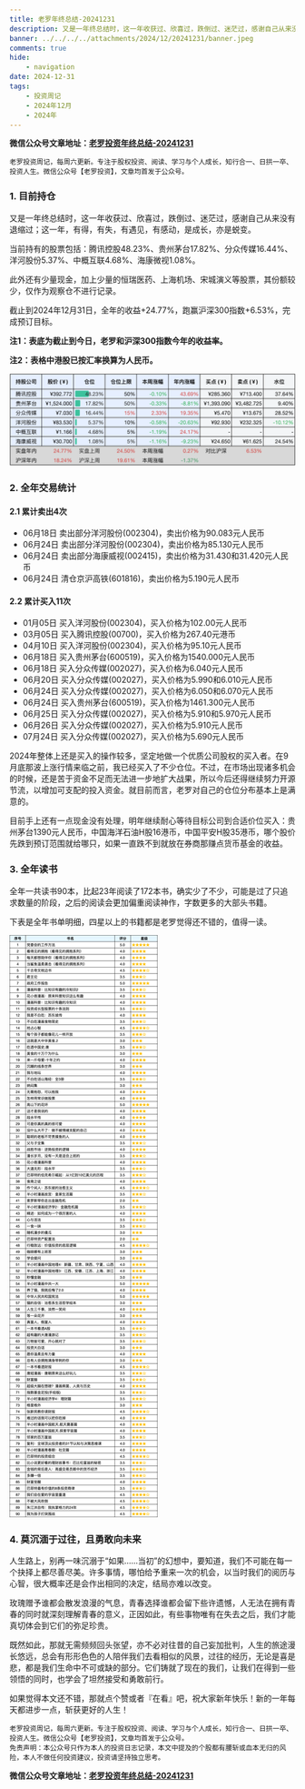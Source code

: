 ```yaml
---
title: 老罗年终总结-20241231
description: 又是一年终总结时，这一年收获过、欣喜过，跌倒过、迷茫过，感谢自己从来没有退缩过；这一年，有得，有失，有遇见，有感动，是成长，亦是蜕变。当前持有的股票包括：腾讯控股48.23%、贵州茅台17.82%、分众传媒16.44%、洋河股份5.37%、中概互联4.68%、海康微视1.08%。此外还有少量现金，加上少量的恒瑞医药、上海机场、宋城演义等股票，其份额较少，仅作为观察仓不进行记录。截止到2024年12月31日，全年的收益+24.77%，跑赢沪深300指数+6.53%，完成预订目标。
banner: ../../../../attachments/2024/12/20241231/banner.jpeg
comments: true
hide:
    - navigation
date: 2024-12-31
tags:
    - 投资周记
    - 2024年12月
    - 2024年
---
```


__微信公众号文章地址：[老罗投资年终总结-20241231](https://mp.weixin.qq.com/s/RLmleJUl5HxTZzeWW7LswA)__

```
老罗投资周记，每周六更新。专注于股权投资、阅读、学习与个人成长，知行合一、日拱一卒、投资人生。微信公众号【老罗投资】，文章均首发于公众号。
```

### 1. 目前持仓

又是一年终总结时，这一年收获过、欣喜过，跌倒过、迷茫过，感谢自己从来没有退缩过；这一年，有得，有失，有遇见，有感动，是成长，亦是蜕变。

当前持有的股票包括：腾讯控股48.23%、贵州茅台17.82%、分众传媒16.44%、洋河股份5.37%、中概互联4.68%、海康微视1.08%。

此外还有少量现金，加上少量的恒瑞医药、上海机场、宋城演义等股票，其份额较少，仅作为观察仓不进行记录。

截止到2024年12月31日，全年的收益<span class="red">+24.77%</span>，跑赢沪深300指数<span class="red">+6.53%</span>，完成预订目标。

**注1：表底为截止到今日，老罗和沪深300指数今年的收益率。**

**注2：表格中港股已按汇率换算为人民币。**

![目前持仓](../../../attachments/2024/12/20241231/1.jpg)

### 2. 全年交易统计

#### 2.1 累计卖出4次

+ 06月18日 卖出部分洋河股份(002304)，卖出价格为90.083元人民币
+ 06月24日 卖出部分洋河股份(002304)，卖出价格为85.130元人民币
+ 06月24日 卖出部分海康威视(002415)，卖出价格为31.430和31.420元人民币
+ 06月24日 清仓京沪高铁(601816)，卖出价格为5.190元人民币

#### 2.2 累计买入11次

+ 01月05日 买入洋河股份(002304)，买入价格为102.00元人民币
+ 03月05日 买入腾讯控股(00700)，买入价格为267.40元港币
+ 04月10日 买入洋河股份(002304)，买入价格为95.10元人民币
+ 06月18日 买入贵州茅台(600519)，买入价格为1540.000元人民币
+ 06月18日 买入分众传媒(002027)，买入价格为6.040元人民币
+ 06月20日 买入分众传媒(002027)，买入价格为5.990和6.010元人民币
+ 06月24日 买入分众传媒(002027)，买入价格为6.050和6.070元人民币
+ 06月24日 买入贵州茅台(600519)，买入价格为1461.300元人民币
+ 06月25日 买入分众传媒(002027)，买入价格为5.910和5.970元人民币
+ 06月26日 买入分众传媒(002027)，买入价格为5.910元人民币
+ 07月24日 买入分众传媒(002027)，买入价格为5.690元人民币

2024年整体上还是买入的操作较多，坚定地做一个优质公司股权的买入者。在9月底那波上涨行情来临之前，我已经买入了不少仓位。不过，在市场出现诸多机会的时候，还是苦于资金不足而无法进一步地扩大战果，所以今后还得继续努力开源节流，以增加可支配的投入资金。就目前而言，老罗对自己的仓位分布基本上是满意的。

目前手上还有一点现金没有处理，明年继续耐心等待目标公司到合适价位买入：贵州茅台1390元人民币，中国海洋石油H股16港币，中国平安H股35港币，哪个股价先跌到预订范围就给哪只，如果一直跌不到就放在券商那赚点货币基金的收益。

### 3. 全年读书

全年一共读书90本，比起23年阅读了172本书，确实少了不少，可能是过了只追求数量的阶段，之后的阅读会更加偏重阅读神作，字数更多的大部头书籍。

下表是全年书单明细，四星以上的书籍都是老罗觉得还不错的，值得一读。

![全年读书](../../../attachments/2024/12/20241231/2.jpg)

### 4. 莫沉湎于过往，且勇敢向未来

人生路上，别再一味沉溺于“如果……当初”的幻想中，要知道，我们不可能在每一个抉择上都尽善尽美。许多事情，哪怕给予重来一次的机会，以当时我们的阅历与心智，很大概率还是会作出相同的决定，结局亦难以改变。

玫瑰赠予谁都会散发浪漫的气息，青春选择谁都会留下些许遗憾，人无法在拥有青春的同时就深刻理解青春的意义，正因如此，有些事物唯有在失去之后，我们才能真切体会到它们的弥足珍贵。

既然如此，那就无需频频回头张望，亦不必对往昔的自己妄加批判，人生的旅途漫长悠远，总会有形形色色的人陪伴我们去看相似的风景，过往的经历，无论是喜是悲，都是我们生命中不可或缺的部分。它们铸就了现在的我们，让我们在得到一些领悟的同时，也学会了坦然接受和勇敢前行。

如果觉得本文还不错，那就点个赞或者『在看』吧，祝大家新年快乐！新的一年每天都进步一点，斩获更好的人生！

```
老罗投资周记，每周六更新。专注于股权投资、阅读、学习与个人成长，知行合一、日拱一卒、投资人生。微信公众号【老罗投资】，文章均首发于公众号。
免责声明：本公众号只作为本人的投资日志记录，本文中提及的个股都有腰斩或血本无归的风险，本人不做任何投资建议，投资请坚持独立思考。
```

__微信公众号文章地址：[老罗投资年终总结-20241231](https://mp.weixin.qq.com/s/RLmleJUl5HxTZzeWW7LswA)__